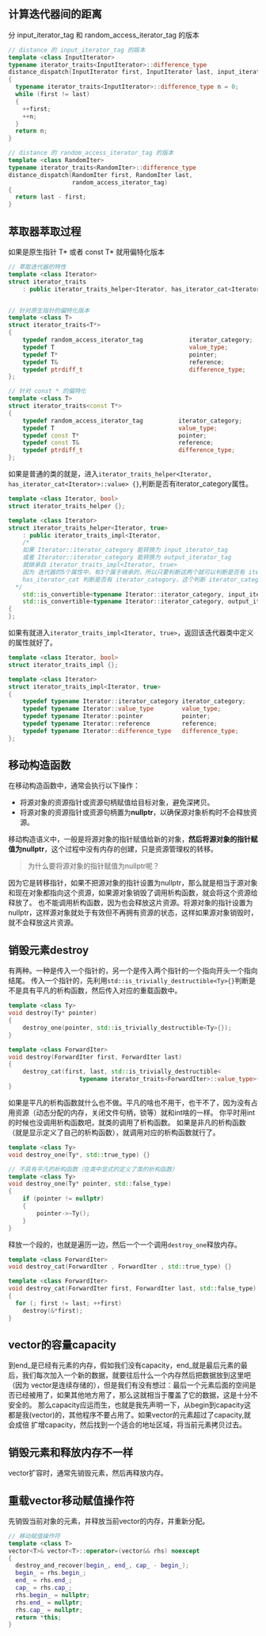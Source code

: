 ## 计算迭代器间的距离

分 input_iterator_tag 和 random_access_iterator_tag 的版本

```cpp
// distance 的 input_iterator_tag 的版本
template <class InputIterator>
typename iterator_traits<InputIterator>::difference_type
distance_dispatch(InputIterator first, InputIterator last, input_iterator_tag)
{
  typename iterator_traits<InputIterator>::difference_type n = 0;
  while (first != last)
  {
    ++first;
    ++n;
  }
  return n;
}

// distance 的 random_access_iterator_tag 的版本
template <class RandomIter>
typename iterator_traits<RandomIter>::difference_type
distance_dispatch(RandomIter first, RandomIter last,
                  random_access_iterator_tag)
{
  return last - first;
}
```

## 萃取器萃取过程
如果是原生指针 T* 或者 const T* 就用偏特化版本
```cpp
// 萃取迭代器的特性
template <class Iterator>
struct iterator_traits
    : public iterator_traits_helper<Iterator, has_iterator_cat<Iterator>::value> {};   // 根据迭代器是否有 iterator_category 选择不同函数


// 针对原生指针的偏特化版本
template <class T>
struct iterator_traits<T*>
{
    typedef random_access_iterator_tag             iterator_category;
    typedef T                                      value_type;
    typedef T*                                     pointer;
    typedef T&                                     reference;
    typedef ptrdiff_t                              difference_type;   
};

// 针对 const * 的偏特化
template <class T>
struct iterator_traits<const T*>
{
    typedef random_access_iterator_tag          iterator_category;
    typedef T                                   value_type;
    typedef const T*                            pointer;
    typedef const T&                            reference;
    typedef ptrdiff_t                           difference_type;                                  
};

```

如果是普通的类的就是，进入``iterator_traits_helper<Iterator, has_iterator_cat<Iterator>::value> {}``,判断是否有iterator_category属性。
```cpp
template <class Iterator, bool>
struct iterator_traits_helper {};

template <class Iterator>
struct iterator_traits_helper<Iterator, true>
    : public iterator_traits_impl<Iterator,
    /*
    如果 Iterator::iterator_category 能转换为 input_iterator_tag 
    或者 Iterator::iterator_category 能转换为 output_iterator_tag
    就继承自 iterator_traits_impl<Iterator, true>
    因为 迭代器的5个属性中，有3个属于继承的，所以只要判断这两个就可以判断是否有 iterator_category 了、
    has_iterator_cat 判断是否有 iterator_category，这个判断 iterator_category 是不是这 5 个
  */
    std::is_convertible<typename Iterator::iterator_category, input_iterator_tag>::value ||
    std::is_convertible<typename Iterator::iterator_category, output_iterator_tag>::value>       // 如果 Iterator::iterator_category 能转化为 output_iterator_tag 返回一个true
{
};
```

如果有就进入``iterator_traits_impl<Iterator, true>``，返回该迭代器类中定义的属性就好了。
```cpp
template <class Iterator, bool>
struct iterator_traits_impl {};

template <class Iterator>
struct iterator_traits_impl<Iterator, true>
{
    typedef typename Iterator::iterator_category iterator_category;
    typedef typename Iterator::value_type        value_type;
    typedef typename Iterator::pointer           pointer;
    typedef typename Iterator::reference         reference;
    typedef typename Iterator::difference_type   difference_type;
};
```

## 移动构造函数
在移动构造函数中，通常会执行以下操作：
- 将源对象的资源指针或资源句柄赋值给目标对象，避免深拷贝。
- 将源对象的资源指针或资源句柄置为**nullptr**，以确保源对象析构时不会释放资源。

移动构造语义中，一般是将源对象的指针赋值给新的对象，**然后将源对象的指针赋值为nullptr**，这个过程中没有内存的创建，只是资源管理权的转移。
>为什么要将源对象的指针赋值为nullptr呢？

因为它是转移指针，如果不把源对象的指针设置为nullptr，那么就是相当于源对象和现在对象都指向这个资源，如果源对象销毁了调用析构函数，就会将这个资源给释放了。
也不能调用析构函数，因为也会释放这片资源。将源对象的指针设置为nullptr，这样源对象就处于有效但不再拥有资源的状态，这样如果源对象销毁时，就不会释放这片资源。

## 销毁元素destroy
有两种。一种是传入一个指针的，另一个是传入两个指针的一个指向开头一个指向结尾。
传入一个指针的，先利用``std::is_trivially_destructible<Ty>{}``判断是不是具有平凡的析构函数，然后传入对应的重载函数中。
```cpp
template <class Ty>
void destroy(Ty* pointer)
{
    destroy_one(pointer, std::is_trivially_destructible<Ty>{});
}

template <class ForwardIter>
void destroy(ForwardIter first, ForwardIter last)
{
    destroy_cat(first, last, std::is_trivially_destructible<
                    typename iterator_traits<ForwardIter>::value_type>{});
}
```
如果是平凡的析构函数就什么也不做。平凡的啥也不用干，也干不了，因为没有占用资源（动态分配的内存，关闭文件句柄，锁等）就和int啥的一样。
你平时用int的时候也没调用析构函数吧，就类的调用了析构函数。
如果是非凡的析构函数（就是显示定义了自己的析构函数），就调用对应的析构函数就行了。
```cpp
template <class Ty>
void destroy_one(Ty*, std::true_type) {}

// 不具有平凡的析构函数（在类中显式的定义了类的析构函数）
template <class Ty>
void destroy_one(Ty* pointer, std::false_type)
{
    if (pointer != nullptr)
    {
        pointer->~Ty();
    }
}
```
释放一个段的，也就是遍历一边，然后一个一个调用``destroy_one``释放内存。
```cpp
template <class ForwardIter>
void destroy_cat(ForwardIter , ForwardIter , std::true_type) {}

template <class ForwardIter>
void destroy_cat(ForwardIter first, ForwardIter last, std::false_type)
{
  for (; first != last; ++first)
    destroy(&*first);
}
```

## vector的容量capacity
到end_是已经有元素的内存，假如我们没有capacity，end_就是最后元素的最后，我们每次加入一个新的数据，就要往后什么一个内存然后把数据放到这里吧（因为
vector是连续存储的），但是我们有没有想过：最后一个元素后面的空间是否已经被用了，如果其他地方用了，那么这就相当于覆盖了它的数据，这是十分不安全的。
那么capacity应运而生，也就是我先声明一下，从begin到capacity这都是我(vector)的，其他程序不要占用了。如果vector的元素超过了capacity,就会成倍
扩增capacity，然后找到一个适合的地址区域，将当前元素拷贝过去。

## 销毁元素和释放内存不一样
vector扩容时，通常先销毁元素，然后再释放内存。

## 重载vector移动赋值操作符
先销毁当前对象的元素，并释放当前vector的内存，并重新分配。
```cpp
// 移动赋值操作符
template <class T>
vector<T>& vector<T>::operator=(vector&& rhs) noexcept
{
  destroy_and_recover(begin_, end_, cap_ - begin_);
  begin_ = rhs.begin_;
  end_ = rhs.end_;
  cap_ = rhs.cap_;
  rhs.begin_ = nullptr;
  rhs.end_ = nullptr;
  rhs.cap_ = nullptr;
  return *this;
}
```